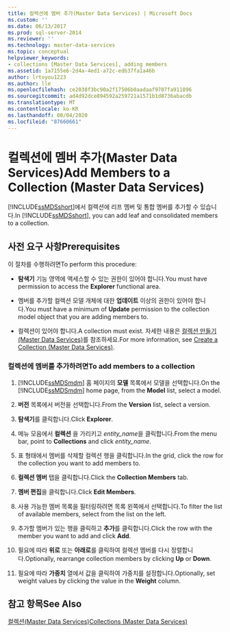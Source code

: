 ```yaml
---
title: 컬렉션에 멤버 추가(Master Data Services) | Microsoft Docs
ms.custom: ''
ms.date: 06/13/2017
ms.prod: sql-server-2014
ms.reviewer: ''
ms.technology: master-data-services
ms.topic: conceptual
helpviewer_keywords:
- collections [Master Data Services], adding members
ms.assetid: 1a7155e6-2d4a-4ed1-a72c-edb37fa1a46b
author: lrtoyou1223
ms.author: lle
ms.openlocfilehash: ce2038f3bc90a2f17506b0aadaaf9707fa911896
ms.sourcegitcommit: ad4d92dce894592a259721a1571b1d8736abacdb
ms.translationtype: MT
ms.contentlocale: ko-KR
ms.lasthandoff: 08/04/2020
ms.locfileid: "87660661"
---
```

# <a name="add-members-to-a-collection-master-data-services"></a><span data-ttu-id="15b46-102">컬렉션에 멤버 추가(Master Data Services)</span><span class="sxs-lookup"><span data-stu-id="15b46-102">Add Members to a Collection (Master Data Services)</span></span>
  <span data-ttu-id="15b46-103">[!INCLUDE[ssMDSshort](../includes/ssmdsshort-md.md)]에서 컬렉션에 리프 멤버 및 통합 멤버를 추가할 수 있습니다.</span><span class="sxs-lookup"><span data-stu-id="15b46-103">In [!INCLUDE[ssMDSshort](../includes/ssmdsshort-md.md)], you can add leaf and consolidated members to a collection.</span></span>  
  
## <a name="prerequisites"></a><span data-ttu-id="15b46-104">사전 요구 사항</span><span class="sxs-lookup"><span data-stu-id="15b46-104">Prerequisites</span></span>  
 <span data-ttu-id="15b46-105">이 절차를 수행하려면</span><span class="sxs-lookup"><span data-stu-id="15b46-105">To perform this procedure:</span></span>  
  
-   <span data-ttu-id="15b46-106">**탐색기** 기능 영역에 액세스할 수 있는 권한이 있어야 합니다.</span><span class="sxs-lookup"><span data-stu-id="15b46-106">You must have permission to access the **Explorer** functional area.</span></span>  
  
-   <span data-ttu-id="15b46-107">멤버를 추가할 컬렉션 모델 개체에 대한 **업데이트** 이상의 권한이 있어야 합니다.</span><span class="sxs-lookup"><span data-stu-id="15b46-107">You must have a minimum of **Update** permission to the collection model object that you are adding members to.</span></span>  
  
-   <span data-ttu-id="15b46-108">컬렉션이 있어야 합니다.</span><span class="sxs-lookup"><span data-stu-id="15b46-108">A collection must exist.</span></span> <span data-ttu-id="15b46-109">자세한 내용은 [컬렉션 만들기&#40;Master Data Services&#41;](create-a-collection-master-data-services.md)를 참조하세요.</span><span class="sxs-lookup"><span data-stu-id="15b46-109">For more information, see [Create a Collection &#40;Master Data Services&#41;](create-a-collection-master-data-services.md).</span></span>  
  
### <a name="to-add-members-to-a-collection"></a><span data-ttu-id="15b46-110">컬렉션에 멤버를 추가하려면</span><span class="sxs-lookup"><span data-stu-id="15b46-110">To add members to a collection</span></span>  
  
1.  <span data-ttu-id="15b46-111">[!INCLUDE[ssMDSmdm](../includes/ssmdsmdm-md.md)] 홈 페이지의 **모델** 목록에서 모델을 선택합니다.</span><span class="sxs-lookup"><span data-stu-id="15b46-111">On the [!INCLUDE[ssMDSmdm](../includes/ssmdsmdm-md.md)] home page, from the **Model** list, select a model.</span></span>  
  
2.  <span data-ttu-id="15b46-112">**버전** 목록에서 버전을 선택합니다.</span><span class="sxs-lookup"><span data-stu-id="15b46-112">From the **Version** list, select a version.</span></span>  
  
3.  <span data-ttu-id="15b46-113">**탐색기**를 클릭합니다.</span><span class="sxs-lookup"><span data-stu-id="15b46-113">Click **Explorer**.</span></span>  
  
4.  <span data-ttu-id="15b46-114">메뉴 모음에서 **컬렉션** 을 가리키고 *entity_name*을 클릭합니다.</span><span class="sxs-lookup"><span data-stu-id="15b46-114">From the menu bar, point to **Collections** and click *entity_name*.</span></span>  
  
5.  <span data-ttu-id="15b46-115">표 형태에서 멤버를 삭제할 컬렉션 행을 클릭합니다.</span><span class="sxs-lookup"><span data-stu-id="15b46-115">In the grid, click the row for the collection you want to add members to.</span></span>  
  
6.  <span data-ttu-id="15b46-116">**컬렉션 멤버** 탭을 클릭합니다.</span><span class="sxs-lookup"><span data-stu-id="15b46-116">Click the **Collection Members** tab.</span></span>  
  
7.  <span data-ttu-id="15b46-117">**멤버 편집**을 클릭합니다.</span><span class="sxs-lookup"><span data-stu-id="15b46-117">Click **Edit Members**.</span></span>  
  
8.  <span data-ttu-id="15b46-118">사용 가능한 멤버 목록을 필터링하려면 목록 왼쪽에서 선택합니다.</span><span class="sxs-lookup"><span data-stu-id="15b46-118">To filter the list of available members, select from the list on the left.</span></span>  
  
9. <span data-ttu-id="15b46-119">추가할 멤버가 있는 행을 클릭하고 **추가**를 클릭합니다.</span><span class="sxs-lookup"><span data-stu-id="15b46-119">Click the row with the member you want to add and click **Add**.</span></span>  
  
10. <span data-ttu-id="15b46-120">필요에 따라 **위로** 또는 **아래로**를 클릭하여 컬렉션 멤버를 다시 정렬합니다.</span><span class="sxs-lookup"><span data-stu-id="15b46-120">Optionally, rearrange collection members by clicking **Up** or **Down**.</span></span>  
  
11. <span data-ttu-id="15b46-121">필요에 따라 **가중치** 열에서 값을 클릭하여 가중치를 설정합니다.</span><span class="sxs-lookup"><span data-stu-id="15b46-121">Optionally, set weight values by clicking the value in the **Weight** column.</span></span>  
  
## <a name="see-also"></a><span data-ttu-id="15b46-122">참고 항목</span><span class="sxs-lookup"><span data-stu-id="15b46-122">See Also</span></span>  
 [<span data-ttu-id="15b46-123">컬렉션&#40;Master Data Services&#41;</span><span class="sxs-lookup"><span data-stu-id="15b46-123">Collections &#40;Master Data Services&#41;</span></span>](../../2014/master-data-services/collections-master-data-services.md)  
  
  

